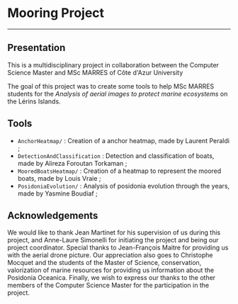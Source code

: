 # Mooring Project

---


## Presentation

This is a multidisciplinary project in collaboration between the Computer Science Master and MSc MARRES of Côte d'Azur University

The goal of this project was to create some tools to help MSc MARRES students for the *Analysis of aerial images to protect marine ecosystems* on the Lérins Islands.


## Tools
- `AnchorHeatmap/` : Creation of a anchor heatmap, made by Laurent Peraldi ;
- `DetectionAndClassification` : Detection and classification of boats, made by Alireza Foroutan Torkaman ;
- `MooredBoatsHeatmap/` : Creation of a heatmap to represent the moored boats, made by Louis Vraie ;
- `PosidoniaEvolution/` : Analysis of posidonia evolution through the years, made by Yasmine Boudiaf ;


## Acknowledgements

We would like to thank Jean Martinet for his supervision of us during this project, and Anne-Laure Simonelli for initiating the project and being our project coordinator. Special thanks to Jean-François Maitre for providing us with the aerial drone picture. Our appreciation also goes to Christophe Mocquet and the students of the Master of Science, conservation, valorization of marine resources for providing us information about the Posidonia Oceanica. Finally, we wish to express our thanks to the other members of the Computer Science Master for the participation in the project.